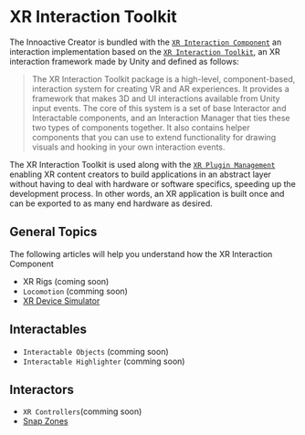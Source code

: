 # XR Interaction Toolkit

The Innoactive Creator is bundled with the [`XR Interaction Component`](https://github.com/Innoactive/XR-Interaction-Component) an interaction implementation based on the [`XR Interaction Toolkit`](https://blogs.unity3d.com/2019/12/17/xr-interaction-toolkit-preview-package-is-here/), an XR interaction framework made by Unity and defined as follows:

> The XR Interaction Toolkit package is a high-level, component-based, interaction system for creating VR and AR experiences. It provides a framework that makes 3D and UI interactions available from Unity input events. The core of this system is a set of base Interactor and Interactable components, and an Interaction Manager that ties these two types of components together. It also contains helper components that you can use to extend functionality for drawing visuals and hooking in your own interaction events.

The XR Interaction Toolkit is used along with the [`XR Plugin Management`](https://docs.unity3d.com/Packages/com.unity.xr.management@3.2/manual/index.html) enabling XR content creators to build applications in an abstract layer without having to deal with hardware or software specifics, speeding up the development process. In other words, an XR application is built once and can be exported to as many end hardware as desired.

## General Topics

The following articles will help you understand how the XR Interaction Component

- XR Rigs (coming soon)
- `Locomotion` (comming soon)
- [XR Device Simulator](./xr-device-simulator.md)

## Interactables

- `Interactable Objects` (comming soon)
- `Interactable Highlighter` (comming soon)

## Interactors

- `XR Controllers`(comming soon)
- [Snap Zones](./snap-zones.md)
